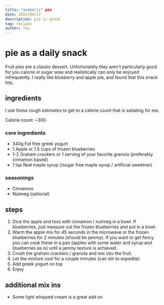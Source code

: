 ```yaml
---
title: "anabolic" pie
date: 2022/04/17
description: pie is great
tag: recipes
author: You
---
```


# pie as a daily snack
Fruit pies are a classic dessert. Unfortunately they aren't particularly good for you calorie or sugar wise and realistically can only be enjoyed infrequently. I really like blueberry and apple pie, and found that this snack hits. 

## ingredients
I use these rough estimates to get to a calorie count that is satiating for me.

Calorie count: ~300

### core ingredients
- 340g Fat free greek yogurt
- 1 Apple or 1.5 cups of frozen blueberries
- 1-2 Graham crackers or 1 serving of your favorite granola (preferably cinnamon based)
- 1 tsp Real maple syrup (/sugar free maple syrup / artificial sweetner)

### seasonings
- Cinnamon 
- Nutmeg (optional)


## steps
1. Dice the apple and toss with cinnamon / nutmeg in a bowl. If blueberries, just measure out the frozen blueberries and put in a bowl. 
2. Warm the apple mix for 45 seconds in the microwave or the frozen blueberries for 2 minutes (should be jammy). If you want to get fancy you can cook these in a pan (apples with some water and syrup and blueberries as is) until a jammy texture is achieved. 
3. Crush the graham crackers / granola and mix into the fruit. 
4. Let the mixture cool for a couple minutes (can stir to expedite)
5. Add greek yogurt on top 
6. Enjoy 

## additional mix ins
- Some light whipped cream is a great add on 



